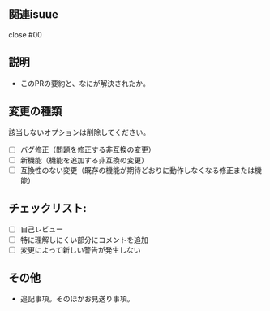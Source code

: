 ## 関連isuue
close #00

## 説明
- このPRの要約と、なにが解決されたか。

## 変更の種類

該当しないオプションは削除してください。

- [ ] バグ修正（問題を修正する非互換の変更）
- [ ] 新機能（機能を追加する非互換の変更）
- [ ] 互換性のない変更（既存の機能が期待どおりに動作しなくなる修正または機能）

## チェックリスト:

- [ ] 自己レビュー
- [ ] 特に理解しにくい部分にコメントを追加
- [ ] 変更によって新しい警告が発生しない

## その他
- 追記事項。そのほかお見送り事項。